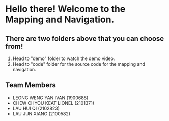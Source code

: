 # Hello there! Welcome to the Mapping and Navigation.

## There are two folders above that you can choose from!

1. Head to "demo" folder to watch the demo video.
2. Head to "code" folder for the source code for the mapping and navigation.

## Team Members
- LEONG WENG YAN IVAN (1900688)
- CHEW CHYOU KEAT LIONEL (2101371)
- LAU HUI QI (2102823)
- LAU JUN XIANG (2100582)
